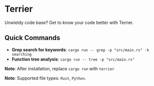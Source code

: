 # Terrier

Unwieldy code base? Get to know your code better with Terrier.

## Quick Commands

- **Grep search for keywords**: `cargo run -- grep -p "src/main.rs" -k searching`
- **Function tree analysis**: `cargo run -- tree -p "src/main.rs"`

**Note**: After installation, replace `cargo run` with `terrier`

**Note**:  Supported file types: `Rust`, `Python`.